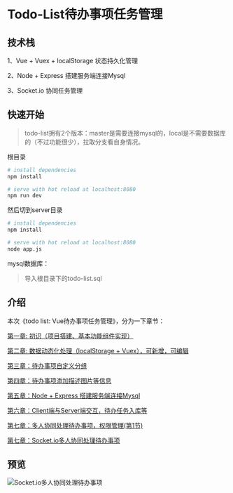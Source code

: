 # Todo-List待办事项任务管理

## 技术栈
1、Vue + Vuex + localStorage 状态持久化管理

2、Node + Express 搭建服务端连接Mysql

3、Socket.io 协同任务管理


## 快速开始
> todo-list拥有2个版本：master是需要连接mysql的，local是不需要数据库的（不过功能很少），拉取分支看自身情况。

根目录
``` bash
# install dependencies
npm install

# serve with hot reload at localhost:8080
npm run dev
```

然后切到server目录
``` bash
# install dependencies
npm install

# serve with hot reload at localhost:8080
node app.js
```

mysql数据库：
> 导入根目录下的todo-list.sql

## 介绍
本次《todo list: Vue待办事项任务管理》，分为一下章节：

[第一章: 初识（项目搭建、基本功能组件实现）](https://www.toutiao.com/i6693729824919257604/)

[第二章: 数据动态化处理（localStorage + Vuex），可新增，可编辑](https://www.toutiao.com/i6694066595326591499/)

[第三章：待办事项自定义分组](https://www.toutiao.com/i6695987557005525507/)

[第四章：待办事项添加描述图片等信息](https://www.toutiao.com/i6696380822112436739/)

[第五章：Node + Express 搭建服务端连接Mysql](http://toutiao.com/item/6698954438100386311/)

[第六章：Client端与Server端交互，待办任务入库等](https://www.toutiao.com/i6703438945427915276/)

[第七章：多人协同处理待办事项，权限管理(第1节)](https://www.toutiao.com/i6704451792714859020/)

[第七章：Socket.io多人协同处理待办事项](https://www.toutiao.com/i6704451792714859020/)

## 预览
![Socket.io多人协同处理待办事项](http://cdn.javanx.cn/wp-content/themes/lensnews2.2/images/201909/20190820145303.gif)
